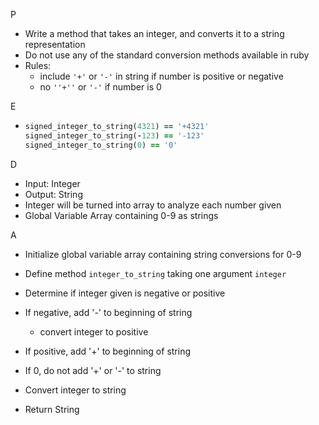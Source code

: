 P

- Write a method that takes an integer, and converts it to a string representation
- Do not use any of the standard conversion methods available in ruby
- Rules:
  - include ``'+'`` or ``'-'`` in string if number is positive or negative
  - no ``''+''`` or ``'-'`` if number is 0

E

- ```ruby
  signed_integer_to_string(4321) == '+4321'
  signed_integer_to_string(-123) == '-123'
  signed_integer_to_string(0) == '0'
  ```

D

- Input: Integer
- Output: String
- Integer will be turned into array to analyze each number given
- Global Variable Array containing 0-9 as strings

A

- Initialize global variable array containing string conversions for 0-9

- Define method ``integer_to_string`` taking one argument ``integer``
- Determine if integer given is negative or positive
- If negative, add '-' to beginning of string
  - convert integer to positive
- If positive, add '+' to beginning of string
- If 0, do not add '+' or '-' to string
- Convert integer to string
- Return String

